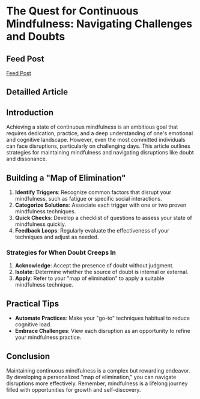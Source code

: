 # The Quest for Continuous Mindfulness: Navigating Challenges and Doubts

## Feed Post

[Feed Post](The%20Quest%20for%20Continuous%20Mindfulness%20Navigating%20Ch%20561704c28cea4a8a83afcae64fbf03d7/Feed%20Post%20b84e250b4c61401095918715aef79b5d.md)

## Detailled Article

## **Introduction**

Achieving a state of continuous mindfulness is an ambitious goal that requires dedication, practice, and a deep understanding of one's emotional and cognitive landscape. However, even the most committed individuals can face disruptions, particularly on challenging days. This article outlines strategies for maintaining mindfulness and navigating disruptions like doubt and dissonance.

## **Building a "Map of Elimination"**

1. **Identify Triggers**: Recognize common factors that disrupt your mindfulness, such as fatigue or specific social interactions.
2. **Categorize Solutions**: Associate each trigger with one or two proven mindfulness techniques.
3. **Quick Checks**: Develop a checklist of questions to assess your state of mindfulness quickly.
4. **Feedback Loops**: Regularly evaluate the effectiveness of your techniques and adjust as needed.

### **Strategies for When Doubt Creeps In**

1. **Acknowledge**: Accept the presence of doubt without judgment.
2. **Isolate**: Determine whether the source of doubt is internal or external.
3. **Apply**: Refer to your "map of elimination" to apply a suitable mindfulness technique.

## **Practical Tips**

- **Automate Practices**: Make your "go-to" techniques habitual to reduce cognitive load.
- **Embrace Challenges**: View each disruption as an opportunity to refine your mindfulness practice.

## **Conclusion**

Maintaining continuous mindfulness is a complex but rewarding endeavor. By developing a personalized "map of elimination," you can navigate disruptions more effectively. Remember, mindfulness is a lifelong journey filled with opportunities for growth and self-discovery.